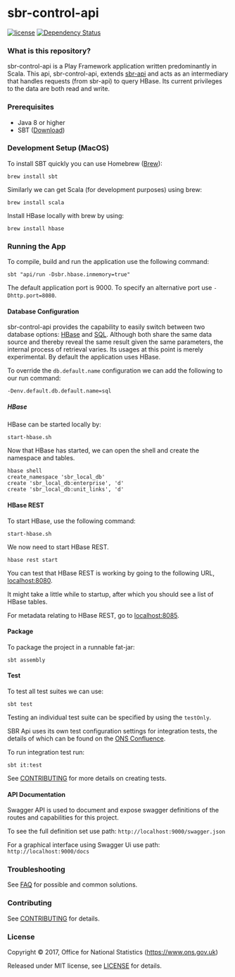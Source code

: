 # sbr-control-api
[![license](https://img.shields.io/github/license/mashape/apistatus.svg)]()
[![Dependency Status](https://www.versioneye.com/user/projects/58e23bf2d6c98d00417476cc/badge.svg?style=flat-square)](https://www.versioneye.com/user/projects/58e23bf2d6c98d00417476cc)

### What is this repository?
sbr-control-api is a Play Framework application written predominantly in Scala. This api, sbr-control-api, extends [sbr-api](https://github.com/ONSdigital/sbr-api) and acts as an intermediary that handles requests (from sbr-api) to query HBase. Its current privileges to the data are both read and write.

### Prerequisites

* Java 8 or higher
* SBT ([Download](http://www.scala-sbt.org/))

### Development Setup (MacOS)

To install SBT quickly you can use Homebrew ([Brew](http://brew.sh)):
```shell
brew install sbt
```
Similarly we can get Scala (for development purposes) using brew:
```shell
brew install scala
```
Install HBase locally with brew by using:
```shell
brew install hbase
```

### Running the App

To compile, build and run the application use the following command:
```shell
sbt "api/run -Dsbr.hbase.inmemory=true"
```
The default application port is 9000. To specify an alternative port use `-Dhttp.port=8080`.

#### Database Configuration
sbr-control-api provides the capability to easily switch between two database options: [HBase](https://github.com/ONSdigital/sbr-hbase-connector) and [SQL](https://github.com/ONSdigital/sbr-sql-connector). Although both share the same data source and thereby reveal the same result given the same parameters, the internal process of retrieval varies. Its usages at this point is merely experimental. By default the application uses HBase.

To override the `db.default.name` configuration we can add the following to our run command:
```shell
-Denv.default.db.default.name=sql
```

##### HBase

HBase can be started locally by:
```shell
start-hbase.sh
```

Now that HBase has started, we can open the shell and create the namespace and tables.
```sbtshell
hbase shell
create_namespace 'sbr_local_db'
create 'sbr_local_db:enterprise', 'd'
create 'sbr_local_db:unit_links', 'd'
```

#### HBase REST

To start HBase, use the following command:

```shell
start-hbase.sh
```

We now need to start HBase REST.

```shell
hbase rest start
```

You can test that HBase REST is working by going to the following URL, [localhost:8080](http://localhost:8080).

It might take a little while to startup, after which you should see a list of HBase tables.

For metadata relating to HBase REST, go to [localhost:8085](http://localhost:8085).

#### Package

To package the project in a runnable fat-jar:
```shell
sbt assembly
```

#### Test

To test all test suites we can use:

```shell
sbt test
```

Testing an individual test suite can be specified by using the `testOnly`.

SBR Api uses its own test configuration settings for integration tests, the details of which can be found on the [ONS Confluence](https://collaborate2.ons.gov.uk/confluence/display/SBR/Scala+Testing).

To run integration test run:
```shell
sbt it:test
```
See [CONTRIBUTING](CONTRIBUTING.md) for more details on creating tests. 


#### API Documentation
Swagger API is used to document and expose swagger definitions of the routes and capabilities for this project.

 To see the full definition set use path:
 `http://localhost:9000/swagger.json`
 
 For a graphical interface using Swagger Ui use path:
 `http://localhost:9000/docs`
 
### Troubleshooting
See [FAQ](FAQ.md) for possible and common solutions.

### Contributing

See [CONTRIBUTING](CONTRIBUTING.md) for details.

### License

Copyright © 2017, Office for National Statistics (https://www.ons.gov.uk)

Released under MIT license, see [LICENSE](LICENSE.md) for details.
